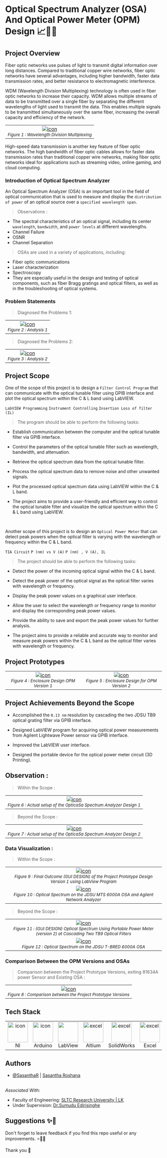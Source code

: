 ﻿# Optical Spectrum Analyzer (OSA) And Optical Power Meter (OPM) Design 📈📡🧮

## Project Overview

Fiber optic networks use pulses of light to transmit digital information over long distances. Compared to traditional copper wire networks, fiber optic networks have several advantages, including higher bandwidth, faster data transmission rates, and better resistance to electromagnetic interference.

WDM (Wavelength Division Multiplexing) technology is often used in fiber optic networks to increase their capacity. WDM allows multiple streams of data to be transmitted over a single fiber by separating the different wavelengths of light used to transmit the data. This enables multiple signals to be transmitted simultaneously over the same fiber, increasing the overall capacity and efficiency of the network.

<table>
    <tr>
        <td align="center">   
             <a href="#macropower-tech">
                <img align="center" src="Wavelength Division Multiplexing.png" alt="icon"/>
            </a>
          <br><small><i>Figure 1 : Wavelength Division Multiplexing</i></small>
        </td>  
    </tr>
</table>

High-speed data transmission is another key feature of fiber optic networks. The high bandwidth of fiber optic cables allows for faster data transmission rates than traditional copper wire networks, making fiber optic networks ideal for applications such as streaming video, online gaming, and cloud computing.

### Introduction of Optical Spectrum Analyzer

An Optical Spectrum Analyzer (OSA) is an important tool in the field of optical communication that is used to measure and display the ```distribution of power``` of an optical source over a ```specified wavelength span```. 

> Observations :

- The spectral characteristics of an optical signal, including its center ```wavelength```, ```bandwidth```, and ```power levels``` at different wavelengths.
- Channel Failure
- OSNR 
- Channel Separation

> OSAs are used in a variety of applications, including:

- Fiber optic communications
- Laser characterization
- Spectroscopy
- They are especially useful in the design and testing of optical components, such as fiber Bragg gratings and optical filters, as well as in the troubleshooting of optical systems.

### Problem Statements

> Diagnosed the Problems 1: 

<table>
    <tr>
        <td align="center">   
             <a href="#macropower-tech">
                <img align="center" src="Analysis 1.png" alt="icon"/>
            </a>
          <br><small><i>Figure 2 : Analysis 1</i></small>
        </td>  
    </tr>
</table>


> Diagnosed the Problems 2: 

<table>
    <tr>
        <td align="center">   
             <a href="#macropower-tech">
                <img align="center" src="Analysis 2.png" alt="icon"/>
            </a>
          <br><small><i>Figure 3 : Analysis 2</i></small>
        </td>  
    </tr>
</table>


## Project Scope

One of the scope of this project is to design a ```Filter Control Program``` that can communicate with the optical tunable filter using GPIB interface and plot the optical spectrum within the C & L band using LabVIEW. 

```LabVIEW Programming``` ```Instrument Controlling``` ```Insertion Loss of filter (IL)```


> The program should be able to perform the following tasks:

- Establish communication between the computer and the optical tunable filter via GPIB interface. 

- Control the parameters of the optical tunable filter such as wavelength, bandwidth, and attenuation. 

- Retrieve the optical spectrum data from the optical tunable filter. 

- Process the optical spectrum data to remove noise and other unwanted signals. 

- Plot the processed optical spectrum data using LabVIEW within the C & L band. 

- The project aims to provide a user-friendly and efficient way to control the optical tunable filter and visualize the optical spectrum within the C & L band using LabVIEW. 

<br>

Another scope of this project is to design an ```Optical Power Meter``` that can detect peak powers when the optical filter is varying with the wavelength or frequency within the C & L band. 

```TIA Circuit``` ```P (nm) vs V (A)``` ```P (nm) , V (A), IL```

> The project should be able to perform the following tasks:

- Detect the power of the incoming optical signal within the C & L band.

- Detect the peak power of the optical signal as the optical filter varies with wavelength or frequency.

- Display the peak power values on a graphical user interface.

- Allow the user to select the wavelength or frequency range to monitor and display the corresponding peak power values.

- Provide the ability to save and export the peak power values for further analysis.

- The project aims to provide a reliable and accurate way to monitor and measure peak powers within the C & L band as the optical filter varies with wavelength or frequency. 


## Project Prototypes

<table>
    <tr>
        <td align="center">   
             <a href="#macropower-tech">
                <img align="center" src="Enclosure Design 1.png" alt="icon"/>
            </a>
          <br><small><i>Figure 4 : Enclosure Design OPM Version 1</i></small>
        </td>  
        <td align="center">   
             <a href="#macropower-tech">
                <img align="center" src="Enclosure Design 2.png" alt="icon"/>
            </a>
          <br><small><i>Figure 5 : Enclosure Design for OPM Version 2</i></small>
        </td> 
    </tr>
</table>


## Project Achievements Beyond the Scope

- Accomplished the ```0.13 nm``` resolution by cascading the two JDSU TB9 optical grating filter via GPIB interface.

- Designed LabVIEW program for acquiring optical power measurements from Agilent Lightwave Power sensor via GPIB interface. 

- Improved the LabVIEW user interface.

- Designed the portable device for the optical power meter circuit (3D Printing).


## Observation : 

> Within the Scope :

<table>
    <tr>
        <td align="center">   
             <a href="#macropower-tech">
                <img align="center" src="Project Setup for Design 1 .png" alt="icon"/>
            </a>
          <br><small><i>Figure 6 : Actual setup of the OpticaSa Spectrum Analyzer Design 1 </i></small>
        </td>  
    </tr>
</table>

> Beyond the Scope :

<table>
    <tr>
        <td align="center">   
             <a href="#macropower-tech">
                <img align="center" src="Project Setup for Design 2.png" alt="icon"/>
            </a>
          <br><small><i>Figure 7 : Actual setup of the OpticaSa Spectrum Analyzer Design 2 </i></small>
        </td>  
    </tr>
</table>


### Data Visualization :

> Within the Scope : 

<table>
    <tr>
        <td align="center">   
             <a href="#macropower-tech">
                <img align="center" src="DA 1.png" alt="icon"/>
            </a>
          <br><small><i>Figure 9 : Final Outcome (GUI DESIGN) of the Project Prototype Design Version 1 using LabView Program </i></small>
        </td>  
    </tr>
    <tr>
        <td align="center">   
             <a href="#macropower-tech">
                <img align="center" src="DA 2.png" alt="icon"/>
            </a>
          <br><small><i>Figure 10 : Optical Spectrum on the JDSU MTS 6000A OSA and Agilent Network Analyzer </i></small>
        </td>  
    </tr>
</table>


> Beyond the Scope : 

<table>
    <tr>
        <td align="center">   
             <a href="#macropower-tech">
                <img align="center" src="DA 3.png" alt="icon"/>
            </a>
          <br><small><i>Figure 11 : (GUI DESIGN) Optical Spectrum Using Portable Power Meter (version 2) at Cascading Two TB9 Optical Filters </i></small>
        </td>  
    </tr>
    <tr>
        <td align="center">   
             <a href="#macropower-tech">
                <img align="center" src="DA 4.png" alt="icon"/>
            </a>
          <br><small><i>Figure 12 : Optical Spectrum on the JDSU T-BRED 6000A OSA </i></small>
        </td>  
    </tr>
</table>


### Comparison Between the OPM Versions and OSAs

> Comparison between the Project Prototype Versions, exiting 81634A power Sensor and Existing OSA :

<table>
    <tr>
        <td align="center">   
             <a href="#macropower-tech">
                <img align="center" src="Comparison.png" alt="icon"/>
            </a>
          <br><small><i>Figure 8 : Comparison between the Project Prototype Versions </i></small>
        </td>  
    </tr>
</table>



## Tech Stack  
<table>
        <td align="center" width="96">
            <a href="#macropower-tech">
                <img src="https://upload.wikimedia.org/wikipedia/commons/4/43/National_Instruments_logo_2020.svg" alt="icon" width="65" height="65" />
            </a>
            <br>NI
        </td>
        <td align="center" width="96">
            <a href="#macropower-tech">
                <img src="https://cdn.worldvectorlogo.com/logos/arduino-1.svg" alt="icon" width="65" height="65" />
            </a>
            <br>Arduino
        </td>
        <td align="center" width="96">
            <img src="https://camo.githubusercontent.com/98a9974ff054d224f6af9afce36893b66a9389af2ee67bb54b2b10ae66ff0de4/68747470733a2f2f63646e2e6a7364656c6976722e6e65742f67682f64657669636f6e732f64657669636f6e2f69636f6e732f6c6162766965772f6c6162766965772d6f726967696e616c2d776f72646d61726b2e737667" width="65" height="65" />
          <br>LabView
        </td>
        <td align="center" width="96">
        <a href="#macropower-tech">
                <img src="https://raw.githubusercontent.com/github/explore/7af95003139e68a3a54e382bb4f23a72836ef348/topics/altium-designer/altium-designer.png" alt="excel" width="65" height="65" />
            </a>
            <br> Altium
        </td>
        <td align="center" width="96">
            <a href="#macropower-tech">
                <img src="https://cdn.freebiesupply.com/logos/large/2x/solidworks-logo-png-transparent.png" alt="excel" width="65" height="65" />
            </a>
            <br> SolidWorks
        </td>
        <td align="center" width="96">
            <a href="#macropower-tech">
                <img src="https://upload.wikimedia.org/wikipedia/commons/3/34/Microsoft_Office_Excel_%282019%E2%80%93present%29.svg" alt="excel" width="65" height="65" />
            </a>
            <br>Excel
        </td>
        <td align="center" width="96">
            <a href="#macropower-tech">
                <img src="https://www.vectorlogo.zone/logos/git-scm/git-scm-icon.svg" alt="git" width="65" height="65" />
            </a>
            <br>Git
        </td>
        <td align="center" width="96">
            <a href="#macropower-tech">
                <img src="https://www.vectorlogo.zone/logos/adobe_illustrator/adobe_illustrator-icon.svg" alt="illustrator" width="65" height="65" />
            </a>
            <br>Illustrator
        </td>
</table>


## Authors

- [@SasanthaR](https://github.com/SasanthaR) | [Sasantha Roshana](https://www.linkedin.com/in/sasantha-roshana-62568a18b/?originalSubdomain=lk)


<br>
<i>Associated With:</i> 

- Faculty of Engineering: [SLTC Research University | LK](https://sltc.ac.lk/) 
- Under Supervision: [Dr.Sumudu Edirisinghe](https://www.linkedin.com/in/sumudu-edirisinghe-7aa3132/?originalSubdomain=uk/) 


## Suggestions ✨🤝 

Don't forget to leave feedback if you find this repo useful or any improvements. ⭐🌹🥧

Thank you 🧡



